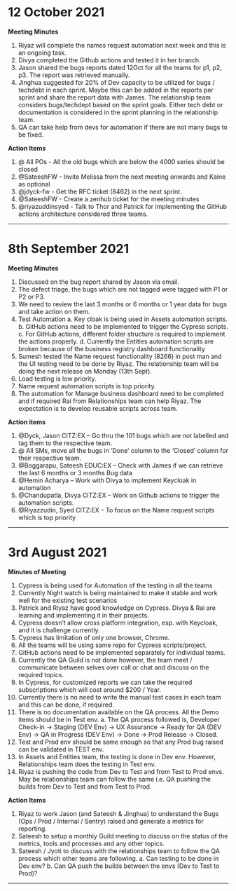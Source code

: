 # 12 October 2021
**Meeting Minutes**
1. Riyaz will complete the names request automation next week and this is an ongoing task.
2. Divya completed the Github actions and tested it in her branch.
3. Jason shared the bugs reports dated 12Oct for all the teams for p1, p2, p3. The report was retrieved manually.
4. Jinghua suggested for 20% of Dev capacity to be utilized for bugs / techdebt in each sprint. Maybe this can be added in the reports per sprint and share the report data with James. The relationship team considers bugs/techdept based on the sprint goals. Either tech debt or documentation is considered in the sprint planning in the relationship team.
5. QA can take help from devs for automation if there are not many bugs to be fixed.

**Action Items**
1. @ All POs - All the old bugs which are below the 4000 series should be closed
2. @SateeshFW - Invite Melissa from the next meeting onwards and Kaine as optional
3. @jdyck-fw - Get the RFC ticket (8462) in the next sprint.
4. @SateeshFW - Create a zenhub ticket for the meeting minutes
5. @riyazuddinsyed - Talk to Thor and Patrick for implementing the GitHub actions architecture considered three teams.
---

# 8th September 2021
**Meeting Minutes**
1. Discussed on the bug report shared by Jason via email.
2. The defect triage, the bugs which are not tagged were tagged with P1 or P2 or P3.
3. We need to review the last 3 months or 6 months or 1 year data for bugs and take action on them.
4. Test Automation
a. Key cloak is being used in Assets automation scripts.
b. GitHub actions need to be implemented to trigger the Cypress scripts.
c. For GitHub actions, different folder structure is required to implement the actions properly.
d. Currently the Entities automation scripts are broken because of the business registry dashboard functionality
5. Sumesh tested the Name request functionality (8266) in post man and the UI testing need to be done by Riyaz. The relationship team will be doing the next release on Monday (13th Sept).
6. Load testing is low priority.
7. Name request automation scripts is top priority.
8. The automation for Manage business dashboard need to be completed and if required Rai from Relationships team can help Riyaz. The expectation is to develop reusable scripts across team.

**Action items**
1. @Dyck, Jason CITZ:EX – Go thru the 101 bugs which are not labelled and tag them to the respective team.
2. @ All SMs, move all the bugs in ‘Done’ column to the ‘Closed’ column for their respective team.
3. @Boggarapu, Sateesh EDUC:EX – Check with James if we can retrieve the last 6 months or 3 months Bug data
4. @Hemin Acharya – Work with Divya to implement Keycloak in automation
5. @Chandupatla, Divya CITZ:EX – Work on Github actions to trigger the automation scripts.
6. @Riyazzudin, Syed CITZ:EX – To focus on the Name request scripts which is top priority
---

# 3rd August 2021

**Minutes of Meeting**

1. Cypress is being used for Automation of the testing in all the teams
2. Currently Night watch is being maintained to make it stable and work well for the existing test scenarios
3. Patrick and Riyaz have good knowledge on Cypress. Divya & Rai are learning and implementing it in their projects.
4. Cypress doesn’t allow cross platform integration, esp. with Keycloak, and it is challenge currently.
5. Cypress has limitation of only one browser, Chrome.
6. All the teams will be using same repo for Cypress scripts/project.
7. GitHub actions need to be implemented separately for individual teams.
8. Currently the QA Guild is not done however, the team meet / communicate between selves over call or chat and discuss on the required topics.
9. In Cypress, for customized reports we can take the required subscriptions which will cost around $200 / Year.
10. Currently there is no need to write the manual test cases in each team and this can be done, if required.
11. There is no documentation available on the QA process. All the Demo items should be in Test env.
a. The QA process followed is, Developer Check-in -> Staging (DEV Env) -> UX Assurance -> Ready for QA (DEV Env) -> QA in Progress (DEV Env) -> Done -> Prod Release -> Closed.
12. Test and Prod env should be same enough so that any Prod bug raised can be validated in TEST env.
13. In Assets and Entities team, the testing is done in Dev env. However, Relationships team does the testing in Test env.
14. Riyaz is pushing the code from Dev to Test and from Test to Prod envs. May be relationships team can follow the same i.e. QA pushing the builds from Dev to Test and from Test to Prod.

**Action Items**

1. Riyaz to work Jason (and Sateesh & Jinghua) to understand the Bugs (Ops / Prod / Internal / Sentry) raised and generate a metrics for reporting.
2. Sateesh to setup a monthly Guild meeting to discuss on the status of the metrics, tools and processes and any other topics.
3. Sateesh / Jyoti to discuss with the relationships team to follow the QA process which other teams are following.
a. Can testing to be done in Dev env?
b. Can QA push the builds between the envs (Dev to Test to Prod)?

---
